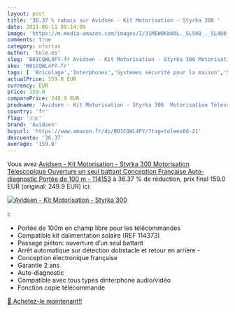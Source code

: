 ```yaml
---
layout: post
title: '36.37 % rabais sur Avidsen - Kit Motorisation - Styrka 300 '
date: 2021-06-11 08:14:09
image: 'https://m.media-amazon.com/images/I/31MEW0KbA0L._SL500_._SL400_.jpg'
comments: true
category: ofertas
author: 'tole.es'
slug: 'B01CQWL4FY-fr Avidsen - Kit Motorisation - Styrka 300 Motorisation...'
sku: 'B01CQWL4FY-fr'
tags: [ 'Bricolage','Interphones','Systèmes sécurité pour la maison','Sécurité','avidsen','Électricité', ]
actualPrice: 159.0 EUR
currency: EUR
price: 159.0
comparePrice: 249.9 EUR
prodname: 'Avidsen - Kit Motorisation - Styrka 300  Motorisation Télescopique  Ouverture un seul battant  Conception Française  Auto-diagnostic  Portée de 100 m - 114153'
country: 'fr'
flag: '🇫🇷'
brand: 'Avidsen'
buyurl: 'https://www.amazon.fr/dp/B01CQWL4FY/?tag=tolees0d-21'
descuento: '36.37'
average: '159.0'
---
```


Vous avez [Avidsen - Kit Motorisation - Styrka 300  Motorisation Télescopique  Ouverture un seul battant  Conception Française  Auto-diagnostic  Portée de 100 m - 114153](https://www.amazon.fr/dp/B01CQWL4FY/?tag=tolees0d-21)  à  36.37 % de réduction, prix final  159.0 EUR (original: 249.9 EUR) ici:

[![Avidsen - Kit Motorisation - Styrka 300 ](https://m.media-amazon.com/images/I/31MEW0KbA0L._SL500_._SL400_.jpg)](https://www.amazon.fr/dp/B01CQWL4FY/?tag=tolees0d-21)

ℹ️:

- Portée de 100m en champ libre pour les télécommandes
- Compatible kit dalimentation solaire (REF 114373)
- Passage piéton: ouverture d’un seul battant
- Arrêt automatique sur détection dobstacle et retour en arrière -
- Conception électronique française
- Garantie 2 ans
- Auto-diagnostic
- Compatible avec tous types dinterphone audio/vidéo
- Fonction copie télécommande

[🛒 Achetez-le maintenant!!](https://www.amazon.fr/dp/B01CQWL4FY/?tag=tolees0d-21)

